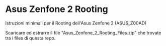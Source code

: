# Asus Zenfone 2 Rooting
Istruzioni minimali per il Rooting dell'Asus Zenfone 2 (ASUS_Z00AD)

Scaricare ed estrarre il file "Asus_Zenfone_2_Rooting_Files.zip" che trovate tra i files di questa repo.